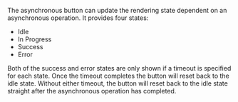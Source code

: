 The asynchronous button can update the rendering state dependent on an asynchronous operation. It provides four states:

  * Idle
  * In Progress
  * Success
  * Error

Both of the success and error states are only shown if a timeout is specified for each state. Once the timeout completes
the button will reset back to the idle state. Without either timeout, the button will reset back to the idle state
straight after the asynchronous operation has completed.
